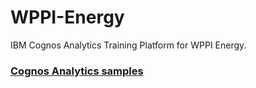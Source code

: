 # WPPI-Energy
IBM Cognos Analytics Training Platform for WPPI Energy.

<h3><a href="https://www.ibm.com/docs/en/cognos-analytics/11.1.0?topic=samples-cognos-analytics">Cognos Analytics samples</a></h3>



